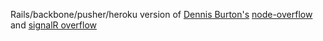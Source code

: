 Rails/backbone/pusher/heroku version of [Dennis Burton's](https://github.com/dennisburton/) [node-overflow](https://github.com/dennisburton/nodeoverflow-azure) and [signalR overflow](https://github.com/dennisburton/signalRoverflow)
